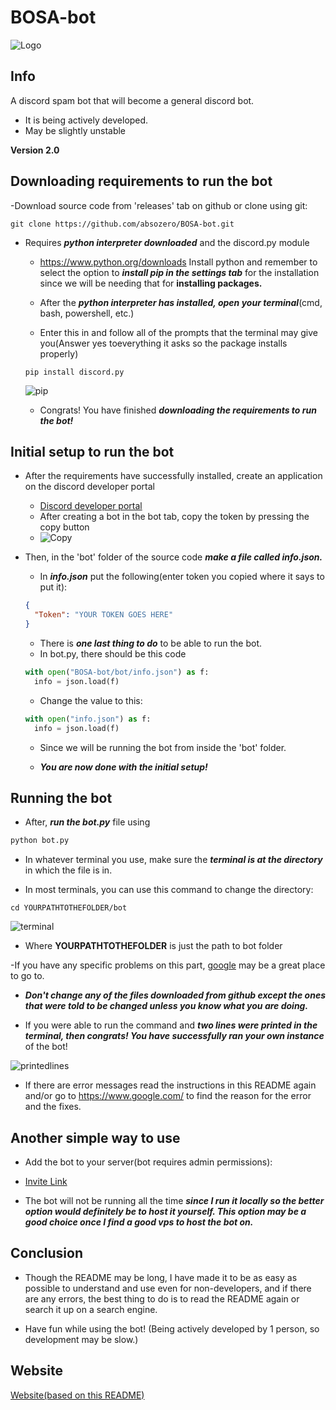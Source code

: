 # BOSA-bot

![Logo](https://cdn.discordapp.com/avatars/844755365191352358/11b56ff0fad39a462190f638c24bb82a.png)

## Info
A discord spam bot that will become a general discord bot.
- It is being actively developed.
- May be slightly unstable


**Version 2.0**


## Downloading requirements to run the bot
-Download source code from 'releases' tab on github or clone using git:
```
git clone https://github.com/absozero/BOSA-bot.git
```
- Requires ***python interpreter downloaded*** and the discord.py module

  - <https://www.python.org/downloads> Install python and remember to select the option to ***install pip in the settings tab*** for the installation since we will be needing that for **installing packages.**

  - After the ***python interpreter has installed, open your terminal***(cmd, bash, powershell, etc.)

  - Enter this in and follow all of the prompts that the terminal may give you(Answer yes toeverything it asks so the package installs properly)

  ```
  pip install discord.py
  ```
  ![pip](https://cdn.discordapp.com/attachments/829239591952580651/845095266939568158/unknown.png)

  - Congrats! You have finished ***downloading the requirements to run the bot!***
  
## Initial setup to run the bot 
- After the requirements have successfully installed, create an application on the discord developer portal 
  - [Discord developer portal](https://discord.com/developers/applications)
  - After creating a bot in the bot tab, copy the token by pressing the copy button
  - ![Copy](https://cdn.discordapp.com/attachments/829239591952580651/845070279322370092/68747470733a2f2f73636f6e74656e742d6c6178332d312e63646e696e7374616772616d2e636f6d2f762f7435312e323838.png) 

- Then, in the 'bot' folder of the source code ***make a file called info.json.***

  - In ***info.json*** put the following(enter token you copied where it says to put it):
  ```json
  {
    "Token": "YOUR TOKEN GOES HERE"
  }
  ```

  - There is ***one last thing to do*** to be able to run the bot.
  - In bot.py, there should be this code
  ```python
  with open("BOSA-bot/bot/info.json") as f:
    info = json.load(f)
  ```
  - Change the value to this:
  ```python
  with open("info.json") as f:
    info = json.load(f)
  ```
  - Since we will be running the bot from inside the 'bot' folder.

  - ***You are now done with the initial setup!*** 

## Running the bot

- After, ***run the bot.py*** file using 
```py
python bot.py
```
-  In whatever terminal you use, make sure the ***terminal is at the directory*** in which the file is in.

- In most terminals, you can use this command to change the directory:
```
cd YOURPATHTOTHEFOLDER/bot
```
![terminal](https://cdn.discordapp.com/attachments/829239591952580651/845095992504483910/unknown.png)
  - Where **YOURPATHTOTHEFOLDER** is just the path to bot folder

  -If you have any specific problems on this part, [google](https://www.google.com/) may be a great place to go to.

- ***Don't change any of the files downloaded from github except the ones that were told to be changed unless you know what you are doing.***

- If you were able to run the command and ***two lines were printed in the terminal, then congrats! You have successfully ran your own instance*** of the bot!

![printedlines](https://cdn.discordapp.com/attachments/829239591952580651/845096493429817385/unknown.png)
- If there are error messages read the instructions in this README again and/or go to <https://www.google.com/> to find the reason for the error and the fixes.
## Another simple way to use
- Add the bot to your server(bot requires admin permissions):
- [Invite Link](https://discord.com/api/oauth2/authorize?client_id=844755365191352358&permissions=8&scope=bot)

- The bot will not be running all the time ***since I run it locally so the better option would definitely be to host it yourself. This option may be a good choice once I find a good vps to host the bot on.***

## Conclusion 

- Though the README may be long, I have made it to be as easy as possible to understand and use even for non-developers, and if there are any errors, the best thing to do is to read the README again or search it up on a search engine.

- Have fun while using the bot! (Being actively developed by 1 person, so development may be slow.)

## Website

[Website(based on this README)](https://absozero.github.io/BOSA-bot/)
